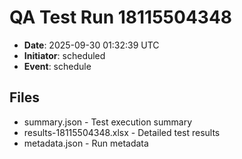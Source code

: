 # QA Test Run 18115504348

- **Date**: 2025-09-30 01:32:39 UTC
- **Initiator**: scheduled
- **Event**: schedule

## Files
- summary.json - Test execution summary
- results-18115504348.xlsx - Detailed test results
- metadata.json - Run metadata
